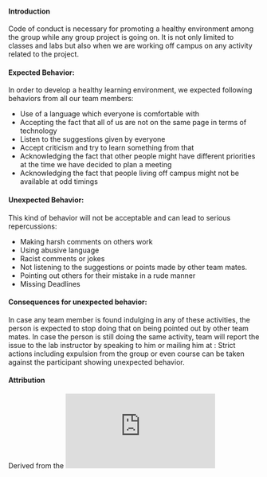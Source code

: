 #### Introduction

Code of conduct is necessary for promoting a healthy environment among the group while any group project is going on. It is not only limited to classes and labs but also when we are working off campus on any activity related to the project.

#### Expected Behavior:
In order to develop a healthy learning environment, we expected following behaviors from all our team members:
- Use of a language which everyone is comfortable with
- Accepting the fact that all of us are not on the same page in terms of technology
- Listen to the suggestions given by everyone
- Accept criticism and try to learn something from that
- Acknowledging the fact that other people might have different priorities at the time we have decided to plan a meeting
-  Acknowledging the fact that people living off campus might not be available at odd timings

#### Unexpected Behavior:
This kind of behavior will not be acceptable and can lead to serious repercussions:
- Making harsh comments on others work
- Using abusive language
- Racist comments or jokes
- Not listening to the suggestions or points made by other team mates.
- Pointing out others for their mistake in a rude manner
- Missing Deadlines

#### Consequences for unexpected behavior:
In case any team member is found indulging in any of these activities, the person is expected to stop doing that on being pointed out by other team mates. In case the person is still doing the same activity, team will report the issue to the lab instructor by speaking to him or mailing him at :
Strict actions including expulsion from the group or even course can be taken against the participant showing unexpected behavior.

#### Attribution

Derived from the ![Carpentries Code of Conduct](https://docs.carpentries.org/topic_folders/policies/code-of-conduct.html)






